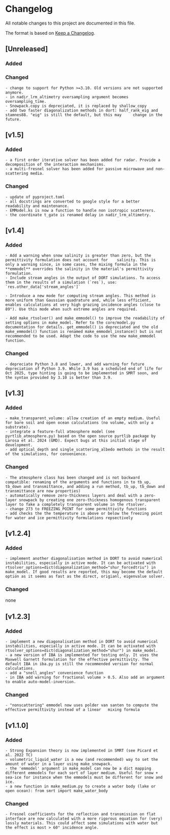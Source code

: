 
# Changelog
All notable changes to this project are documented in this file.

The format is based on [Keep a Changelog](https://keepachangelog.com/en/1.0.0/).

## [Unreleased]
### Added

### Changed
	- change to support for Python >=3.10. Old versions are not supported anymore.
	- in nadir_lrm_altimetry oversampling argument becomes oversampling_time.
	- Snowpack.copy is depreciated, it is replaced by shallow_copy
	- add two faster diagonalization methods in dort: half_rank_eig and stamnes88. "eig" is still the default, but this may 	change in the future.

## [v1.5]
### Added

	- a first order iterative solver has been added for radar. Provide a decomposition of the interaction mechanisms.
	- a multi-fresnel solver has been added for passive microwave and non-scattering media.

### Changed

	- update of pyproject.toml
	- all docstrings are converted to google style for a better readability and maintenance.
	- EMModel.ks is now a function to handle non isotropic scatterers.
	- the coordinate t_gate is renamed delay in nadir_lrm_altimetry.

## [v1.4]
### Added
	- Add a warning when snow salinity is greater than zero, but the permittivity formulation does not account for    salinity. This is only a warning since, in some cases, the mixing formula in the **emmodel** overrides the salinity in the material's permittivity formulation.
	- Include stream angles in the output of DORT simulations. To access them in the results of a simulation (`res`), use: `res.other_data['stream_angles']`

	- Introduce a new mode for computing stream angles. This method is more uniform than Gaussian quadrature and, while less efficient, enables calculations at very high grazing incidence angles (close to 89°). Use this mode when such extreme angles are required.

	- Add make_rtsolver() and make_emmodel() to improve the readability of setting options in make_model. Refer to the core/model.py documentation for details. get_emmodel() is depreciated and the old make_emmodel() function is renamed make_emmodel_instance() but is not recommended to be used. Adapt the code to use the new make_emmodel function.

### Changed
	- depreciate Python 3.8 and lower, and add warning for future depreciation of Python 3.9. While 3.9 has a scheduled end of life for Oct 2025, type hinting is going to be implemented in SMRT soon, and the syntax provided by 3.10 is better than 3.9.


## [v1.3]
### Added

	- make_transparent_volume: allow creation of an empty medium. Useful for bare soil and open ocean calculations (no volume, with only a substrate).
	- integrate a feature-full atmosphere model (see pyrtlib_atmosphere.py) based on the open source pyrtlib package by Larosa et al. 2024 (GMD). Expect bugs at this initial stage of development.
	- add optical_depth and single_scattering_albedo methods in the result of the simulations, for convenience.

### Changed

	- The atmosphere class has been changed and is not backward compatible: renaming of the arguments and functions in to tb_up, tb_down and transmittance, and adding a run method, tb_up, tb_down and transmittance are now properties)
	- automatically remove zero-thickness layers and deal with a zero-layer snowpack by creating one zero-thickness homogenous transparent layer to fake a completely transparent volume in the rtsolver.
	- change 273 to FREEZING_POINT for some permittivity functions
	- add checks the the temperature is above or below the freezing point for water and ice permittivity formulations repsectively


## [v1.2.4]
### Added
	- implement another diagonalisation method in DORT to avoid numerical instabilities, especially in active mode. It can be activated with rtsolver_options=dict(diagonalization_method="shur_forcedtriu") in make_model. If good results are reported, this may become the default option as it seems as fast as the direct, origianl, eigenvalue solver.

### Changed
none


## [v1.2.3]
### Added

	- implement a new diagonalisation method in DORT to avoid numerical instabilities, especially in active mode. It can be activated with rtsolver_options=dict(diagonalization_method="shur") in make_model.
	- a new version of IBA is implemented for testing only. It uses the Maxwell Garnett formulation for the effective permittivity. The default IBA in iba.py is still the recommended version for normal calculations.
	- add a "snell_angles" convenience function
	- in IBA add warning for fractional volume > 0.5. Also add an argument to enable auto-model-inversion.

### Changed

	- "nonscattering" emmodel now uses polder van santen to compute the effective permittivity instead of a linear   mixing formula


## [v1.1.0]
### Added
	- Strong Expansion theory is now implemented in SMRT (see Picard et al. 2022 TC)
	- volumetric_liquid_water is a new (and recommended) way to set the amount of water in a layer using make_snowpack.
	- the 'emmodel' argument in make_model can now be a dict mapping different emmodels for each sort of layer medium. Useful for snow + sea-ice for instance when the emmodels must be different for snow and ice.
	- a new function in make_medium.py to create a water body (lake or open ocean): from smrt import make_water_body


### Changed
	- Fresnel coefficients for the reflection and transmission on flat interface are now calculated with a more rigorous equation for (very) lossly materials. This could affect some simulations with water but the effect is most > 60° incidence angle.
